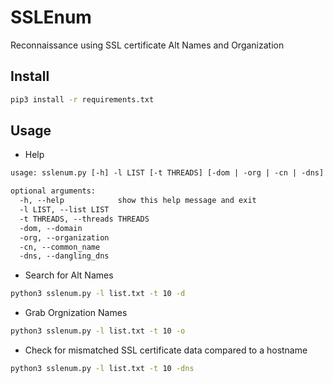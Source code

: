 # SSLEnum
Reconnaissance using SSL certificate Alt Names and Organization

## Install

```bash
pip3 install -r requirements.txt
```


## Usage

- Help 

```txt
usage: sslenum.py [-h] -l LIST [-t THREADS] [-dom | -org | -cn | -dns]

optional arguments:
  -h, --help            show this help message and exit
  -l LIST, --list LIST
  -t THREADS, --threads THREADS
  -dom, --domain
  -org, --organization
  -cn, --common_name
  -dns, --dangling_dns
  ```

- Search for Alt Names

```bash
python3 sslenum.py -l list.txt -t 10 -d
```

- Grab Orgnization Names

```bash
python3 sslenum.py -l list.txt -t 10 -o
```

- Check for mismatched SSL certificate data compared to a hostname

```bash
python3 sslenum.py -l list.txt -t 10 -dns
```
